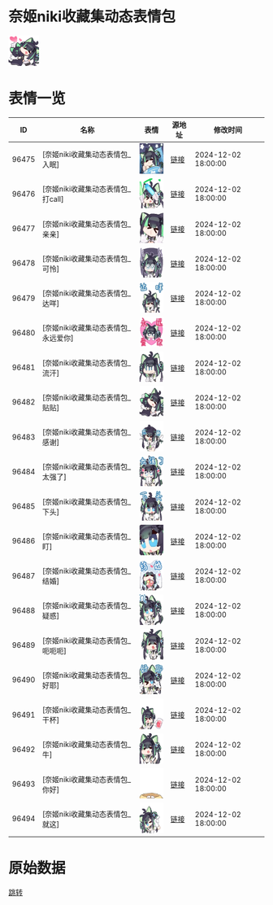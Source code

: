 # 奈姬niki收藏集动态表情包

<img src="./cover.png" height="60" alt="cover" />

# 表情一览

|ID|名称|表情|源地址|修改时间|
|----|----|----|----|----|
|96475|[奈姬niki收藏集动态表情包_入眠]|<img src="./pic/096475_%5B奈姬niki收藏集动态表情包_入眠%5D.gif" height="60" alt="入眠"/>|[链接](https://i0.hdslb.com/bfs/garb/f63e9f8733ea75da9441c3ef4035840b54c85069.gif)|2024-12-02 18:00:00|
|96476|[奈姬niki收藏集动态表情包_打call]|<img src="./pic/096476_%5B奈姬niki收藏集动态表情包_打call%5D.gif" height="60" alt="打call"/>|[链接](https://i0.hdslb.com/bfs/garb/b95e82660b4e968346202f68d43e5a1e943be77c.gif)|2024-12-02 18:00:00|
|96477|[奈姬niki收藏集动态表情包_亲亲]|<img src="./pic/096477_%5B奈姬niki收藏集动态表情包_亲亲%5D.gif" height="60" alt="亲亲"/>|[链接](https://i0.hdslb.com/bfs/garb/cb89d400cd746646b438e9d84a7cf45e384b2f9c.gif)|2024-12-02 18:00:00|
|96478|[奈姬niki收藏集动态表情包_可怜]|<img src="./pic/096478_%5B奈姬niki收藏集动态表情包_可怜%5D.gif" height="60" alt="可怜"/>|[链接](https://i0.hdslb.com/bfs/garb/d1f6cb2a0fbeb446b019f9b4ef668f0ec2bade2a.gif)|2024-12-02 18:00:00|
|96479|[奈姬niki收藏集动态表情包_达咩]|<img src="./pic/096479_%5B奈姬niki收藏集动态表情包_达咩%5D.gif" height="60" alt="达咩"/>|[链接](https://i0.hdslb.com/bfs/garb/c61da7e0dfcfe03726f76c736f7dee4a4fc4bb4b.gif)|2024-12-02 18:00:00|
|96480|[奈姬niki收藏集动态表情包_永远爱你]|<img src="./pic/096480_%5B奈姬niki收藏集动态表情包_永远爱你%5D.gif" height="60" alt="永远爱你"/>|[链接](https://i0.hdslb.com/bfs/garb/d1bc20e175eaeef4180ceb1d3f16ca94f58c72f3.gif)|2024-12-02 18:00:00|
|96481|[奈姬niki收藏集动态表情包_流汗]|<img src="./pic/096481_%5B奈姬niki收藏集动态表情包_流汗%5D.gif" height="60" alt="流汗"/>|[链接](https://i0.hdslb.com/bfs/garb/4f4e0abc4e421571b0a022815385cd5989a698af.gif)|2024-12-02 18:00:00|
|96482|[奈姬niki收藏集动态表情包_贴贴]|<img src="./pic/096482_%5B奈姬niki收藏集动态表情包_贴贴%5D.gif" height="60" alt="贴贴"/>|[链接](https://i0.hdslb.com/bfs/garb/eb3a2d62779bfdb7d2589e6413d9a7990ef354f4.gif)|2024-12-02 18:00:00|
|96483|[奈姬niki收藏集动态表情包_感谢]|<img src="./pic/096483_%5B奈姬niki收藏集动态表情包_感谢%5D.gif" height="60" alt="感谢"/>|[链接](https://i0.hdslb.com/bfs/garb/17f7647cdcde1c465c3b5249cdb0e8d58b135cdd.gif)|2024-12-02 18:00:00|
|96484|[奈姬niki收藏集动态表情包_太强了]|<img src="./pic/096484_%5B奈姬niki收藏集动态表情包_太强了%5D.gif" height="60" alt="太强了"/>|[链接](https://i0.hdslb.com/bfs/garb/a6e97ef5857ff0b9d8d42a2128bc35f925f98313.gif)|2024-12-02 18:00:00|
|96485|[奈姬niki收藏集动态表情包_下头]|<img src="./pic/096485_%5B奈姬niki收藏集动态表情包_下头%5D.gif" height="60" alt="下头"/>|[链接](https://i0.hdslb.com/bfs/garb/19333238741f0fe8b2b038a38fa1083563344d3d.gif)|2024-12-02 18:00:00|
|96486|[奈姬niki收藏集动态表情包_盯]|<img src="./pic/096486_%5B奈姬niki收藏集动态表情包_盯%5D.gif" height="60" alt="盯"/>|[链接](https://i0.hdslb.com/bfs/garb/ef12fe9784dc38f61cc3501a87f3e72aba23aede.gif)|2024-12-02 18:00:00|
|96487|[奈姬niki收藏集动态表情包_结婚]|<img src="./pic/096487_%5B奈姬niki收藏集动态表情包_结婚%5D.gif" height="60" alt="结婚"/>|[链接](https://i0.hdslb.com/bfs/garb/9c1c86ee6cf2f8ce8a100d01d86227a66fd7f21c.gif)|2024-12-02 18:00:00|
|96488|[奈姬niki收藏集动态表情包_疑惑]|<img src="./pic/096488_%5B奈姬niki收藏集动态表情包_疑惑%5D.gif" height="60" alt="疑惑"/>|[链接](https://i0.hdslb.com/bfs/garb/88b3fff1f6ffbff89f9cef32ec4f5d5e9b5cd9f8.gif)|2024-12-02 18:00:00|
|96489|[奈姬niki收藏集动态表情包_呃呃呃]|<img src="./pic/096489_%5B奈姬niki收藏集动态表情包_呃呃呃%5D.gif" height="60" alt="呃呃呃"/>|[链接](https://i0.hdslb.com/bfs/garb/705f194cfc68b6af22c9f4dcbb9d8a44a952962e.gif)|2024-12-02 18:00:00|
|96490|[奈姬niki收藏集动态表情包_好耶]|<img src="./pic/096490_%5B奈姬niki收藏集动态表情包_好耶%5D.gif" height="60" alt="好耶"/>|[链接](https://i0.hdslb.com/bfs/garb/474ab448458cd2eae6a5b859388f50b59e8be9a7.gif)|2024-12-02 18:00:00|
|96491|[奈姬niki收藏集动态表情包_干杯]|<img src="./pic/096491_%5B奈姬niki收藏集动态表情包_干杯%5D.gif" height="60" alt="干杯"/>|[链接](https://i0.hdslb.com/bfs/garb/9a0e9e75c05f9d2b626d62d374b6b742a9bedc00.gif)|2024-12-02 18:00:00|
|96492|[奈姬niki收藏集动态表情包_牛]|<img src="./pic/096492_%5B奈姬niki收藏集动态表情包_牛%5D.gif" height="60" alt="牛"/>|[链接](https://i0.hdslb.com/bfs/garb/74f50aa0ade3f4f1aefa53d69ff25bfc351c9159.gif)|2024-12-02 18:00:00|
|96493|[奈姬niki收藏集动态表情包_你好]|<img src="./pic/096493_%5B奈姬niki收藏集动态表情包_你好%5D.gif" height="60" alt="你好"/>|[链接](https://i0.hdslb.com/bfs/garb/d1746a238e4ddc88f4fce3856361e54badfaf67e.gif)|2024-12-02 18:00:00|
|96494|[奈姬niki收藏集动态表情包_就这]|<img src="./pic/096494_%5B奈姬niki收藏集动态表情包_就这%5D.gif" height="60" alt="就这"/>|[链接](https://i0.hdslb.com/bfs/garb/cbe2f69d9afff0dbe4fd8112d09ec57b85727ab1.gif)|2024-12-02 18:00:00|

# 原始数据

[跳转](./raw.json)

